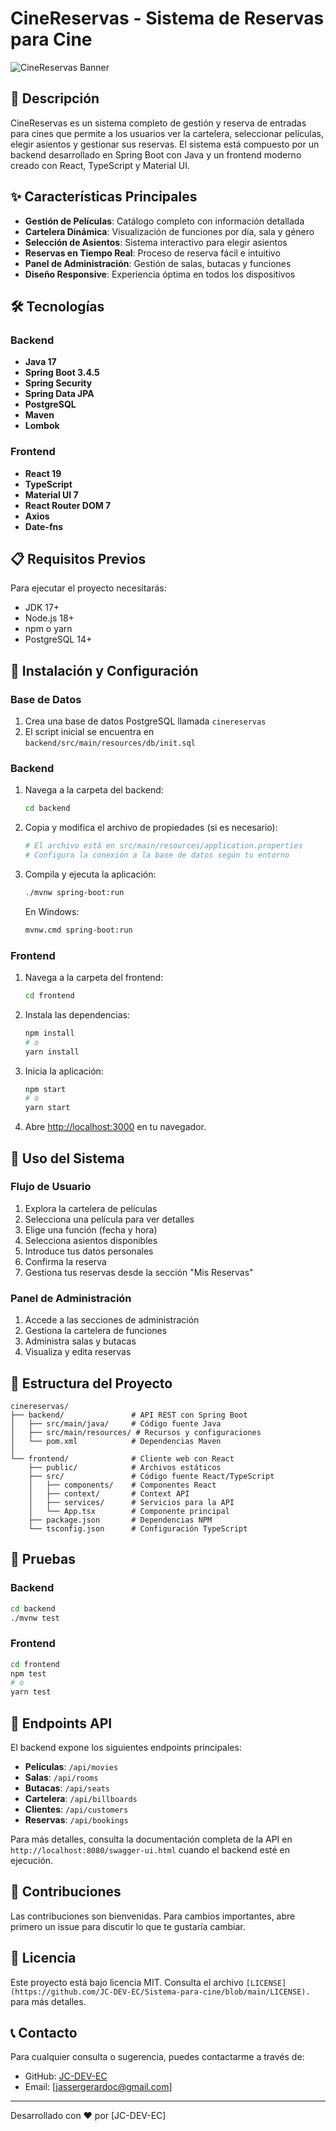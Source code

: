 # CineReservas - Sistema de Reservas para Cine

![CineReservas Banner](https://images.unsplash.com/photo-1489599849927-2ee91cede3ba?q=80&w=1200&h=400&auto=format&fit=crop)

## 📝 Descripción

CineReservas es un sistema completo de gestión y reserva de entradas para cines que permite a los usuarios ver la cartelera, seleccionar películas, elegir asientos y gestionar sus reservas. El sistema está compuesto por un backend desarrollado en Spring Boot con Java y un frontend moderno creado con React, TypeScript y Material UI.

## ✨ Características Principales

- **Gestión de Películas**: Catálogo completo con información detallada
- **Cartelera Dinámica**: Visualización de funciones por día, sala y género
- **Selección de Asientos**: Sistema interactivo para elegir asientos
- **Reservas en Tiempo Real**: Proceso de reserva fácil e intuitivo
- **Panel de Administración**: Gestión de salas, butacas y funciones
- **Diseño Responsive**: Experiencia óptima en todos los dispositivos

## 🛠️ Tecnologías

### Backend
- **Java 17**
- **Spring Boot 3.4.5**
- **Spring Security**
- **Spring Data JPA**
- **PostgreSQL**
- **Maven**
- **Lombok**

### Frontend
- **React 19**
- **TypeScript**
- **Material UI 7**
- **React Router DOM 7**
- **Axios**
- **Date-fns**

## 📋 Requisitos Previos

Para ejecutar el proyecto necesitarás:

- JDK 17+
- Node.js 18+
- npm o yarn
- PostgreSQL 14+

## 🚀 Instalación y Configuración

### Base de Datos
1. Crea una base de datos PostgreSQL llamada `cinereservas`
2. El script inicial se encuentra en `backend/src/main/resources/db/init.sql`

### Backend
1. Navega a la carpeta del backend:
   ```bash
   cd backend
   ```

2. Copia y modifica el archivo de propiedades (si es necesario):
   ```bash
   # El archivo está en src/main/resources/application.properties
   # Configura la conexión a la base de datos según tu entorno
   ```

3. Compila y ejecuta la aplicación:
   ```bash
   ./mvnw spring-boot:run
   ```
   
   En Windows:
   ```bash
   mvnw.cmd spring-boot:run
   ```

### Frontend
1. Navega a la carpeta del frontend:
   ```bash
   cd frontend
   ```

2. Instala las dependencias:
   ```bash
   npm install
   # o
   yarn install
   ```

3. Inicia la aplicación:
   ```bash
   npm start
   # o
   yarn start
   ```

4. Abre [http://localhost:3000](http://localhost:3000) en tu navegador.

## 📱 Uso del Sistema

### Flujo de Usuario
1. Explora la cartelera de películas
2. Selecciona una película para ver detalles
3. Elige una función (fecha y hora)
4. Selecciona asientos disponibles
5. Introduce tus datos personales
6. Confirma la reserva
7. Gestiona tus reservas desde la sección "Mis Reservas"

### Panel de Administración
1. Accede a las secciones de administración
2. Gestiona la cartelera de funciones
3. Administra salas y butacas
4. Visualiza y edita reservas

## 📂 Estructura del Proyecto

```
cinereservas/
├── backend/               # API REST con Spring Boot
│   ├── src/main/java/     # Código fuente Java
│   ├── src/main/resources/ # Recursos y configuraciones
│   └── pom.xml            # Dependencias Maven
│
└── frontend/              # Cliente web con React
    ├── public/            # Archivos estáticos
    ├── src/               # Código fuente React/TypeScript
    │   ├── components/    # Componentes React
    │   ├── context/       # Context API
    │   ├── services/      # Servicios para la API
    │   └── App.tsx        # Componente principal
    ├── package.json       # Dependencias NPM
    └── tsconfig.json      # Configuración TypeScript
```

## 🧪 Pruebas

### Backend
```bash
cd backend
./mvnw test
```

### Frontend
```bash
cd frontend
npm test
# o
yarn test
```

## 🔧 Endpoints API

El backend expone los siguientes endpoints principales:

- **Películas**: `/api/movies`
- **Salas**: `/api/rooms`
- **Butacas**: `/api/seats`
- **Cartelera**: `/api/billboards`
- **Clientes**: `/api/customers`
- **Reservas**: `/api/bookings`

Para más detalles, consulta la documentación completa de la API en `http://localhost:8080/swagger-ui.html` cuando el backend esté en ejecución.

## 👥 Contribuciones

Las contribuciones son bienvenidas. Para cambios importantes, abre primero un issue para discutir lo que te gustaría cambiar.

## 📄 Licencia

Este proyecto está bajo licencia MIT. Consulta el archivo `[LICENSE](https://github.com/JC-DEV-EC/Sistema-para-cine/blob/main/LICENSE).`  para más detalles.

## 📞 Contacto

Para cualquier consulta o sugerencia, puedes contactarme a través de:

- GitHub: [JC-DEV-EC](https://github.com/JC-DEV-EC)
- Email: [jassergerardoc@gmail.com]

---

Desarrollado con ❤️ por [JC-DEV-EC]
